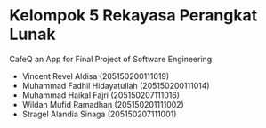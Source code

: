 # Kelompok 5 Rekayasa Perangkat Lunak
CafeQ an App for Final Project of Software Engineering
- Vincent Revel Aldisa (205150200111019)
- Muhammad Fadhil Hidayatullah (205150200111014)
- Muhammad Haikal Fajri (205150207111016)
- Wildan Mufid Ramadhan (205150201111002)
- Stragel Alandia Sinaga (205150207111001)

